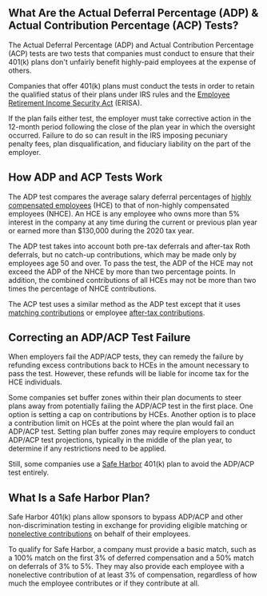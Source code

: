 ## What Are the Actual Deferral Percentage (ADP) & Actual Contribution Percentage (ACP) Tests?

The Actual Deferral Percentage (ADP) and Actual Contribution Percentage (ACP) tests are two tests that companies must conduct to ensure that their 401(k) plans don't unfairly benefit highly-paid employees at the expense of others.

Companies that offer 401(k) plans must conduct the tests in order to retain the qualified status of their plans under IRS rules and the [Employee Retirement Income Security Act](https://www.investopedia.com/terms/e/erisa.asp) (ERISA).

If the plan fails either test, the employer must take corrective action in the 12-month period following the close of the plan year in which the oversight occurred. Failure to do so can result in the IRS imposing pecuniary penalty fees, plan disqualification, and fiduciary liability on the part of the employer. 

## How ADP and ACP Tests Work

The ADP test compares the average salary deferral percentages of [highly compensated employees](https://www.investopedia.com/terms/h/highly-compensated-employee.asp) (HCE) to that of non-highly compensated employees (NHCE). An HCE is any employee who owns more than 5% interest in the company at any time during the current or previous plan year or earned more than $130,000 during the 2020 tax year. 

The ADP test takes into account both pre-tax deferrals and after-tax Roth deferrals, but no catch-up contributions, which may be made only by employees age 50 and over. To pass the test, the ADP of the HCE may not exceed the ADP of the NHCE by more than two percentage points. In addition, the combined contributions of all HCEs may not be more than two times the percentage of NHCE contributions.

The ACP test uses a similar method as the ADP test except that it uses [matching contributions](https://www.investopedia.com/terms/m/matchingcontribution.asp) or employee [after-tax contributions](https://www.investopedia.com/terms/a/aftertaxcontribution.asp).

## Correcting an ADP/ACP Test Failure

When employers fail the ADP/ACP tests, they can remedy the failure by refunding excess contributions back to HCEs in the amount necessary to pass the test. However, these refunds will be liable for income tax for the HCE individuals. 

Some companies set buffer zones within their plan documents to steer plans away from potentially failing the ADP/ACP test in the first place. One option is setting a cap on contributions by HCEs. Another option is to place a contribution limit on HCEs at the point where the plan would fail an ADP/ACP test. Setting plan buffer zones may require employers to conduct ADP/ACP test projections, typically in the middle of the plan year, to determine if any restrictions need to be applied. 

Still, some companies use a [Safe Harbor](https://www.investopedia.com/terms/s/safeharbor.asp) 401(k) plan to avoid the ADP/ACP test entirely.

## What Is a Safe Harbor Plan? 

Safe Harbor 401(k) plans allow sponsors to bypass ADP/ACP and other non-discrimination testing in exchange for providing eligible matching or [nonelective contributions](https://www.investopedia.com/terms/n/non-electivecontribution.asp) on behalf of their employees.

To qualify for Safe Harbor, a company must provide a basic match, such as a 100% match on the first 3% of deferred compensation and a 50% match on deferrals of 3% to 5%. They may also provide each employee with a nonelective contribution of at least 3% of compensation, regardless of how much the employee contributes or if they contribute at all.
